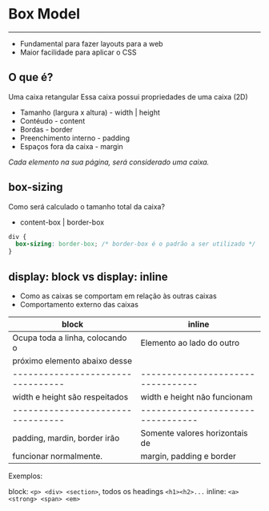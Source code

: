 # Box Model

---

- Fundamental para fazer layouts para a web
- Maior facilidade para aplicar o CSS

## O que é?

Uma caixa retangular
Essa caixa possui propriedades de uma caixa (2D)

- Tamanho (largura x altura) - width | height
- Contéudo - content
- Bordas - border
- Preenchimento interno - padding
- Espaços fora da caixa - margin

*Cada elemento na sua página, será considerado uma caixa.*

## box-sizing

Como será calculado o tamanho total da caixa?

- content-box | border-box

```css
div {
  box-sizing: border-box; /* border-box é o padrão a ser utilizado */
}
```

## display: block vs display: inline

- Como as caixas se comportam em relação às outras caixas
- Comportamento externo das caixas

| **block**                       | **inline**                      |
| --------------------------------|-------------------------------- |
| Ocupa toda a linha, colocando o | Elemento ao lado do outro       |
| próximo elemento abaixo desse   |                                 |
|---------------------------------|---------------------------------|
| width e height são respeitados  | width e height não funcionam    |
|---------------------------------|---------------------------------|
|padding, mardin, border irão     | Somente valores horizontais de  |
|funcionar normalmente.           | margin, padding e border        |

Exemplos:

block: `<p> <div> <section>`, todos os headings `<h1><h2>...`
inline: `<a> <strong> <span> <em>`

